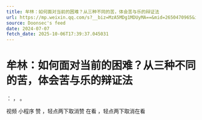 ```yaml
---
title: 牟林：如何面对当前的困难？从三种不同的苦，体会苦与乐的辩证法
url: https://mp.weixin.qq.com/s?__biz=MzA5MDg1MDUyMA==&mid=2650470965&idx=4&sn=b04fe0720d0cff72158cebeb556ab101
source: Doonsec's feed
date: 2024-07-07
fetch_date: 2025-10-06T17:39:37.045031
---
```


# 牟林：如何面对当前的困难？从三种不同的苦，体会苦与乐的辩证法

：
，
。

视频
小程序
赞
，轻点两下取消赞
在看
，轻点两下取消在看